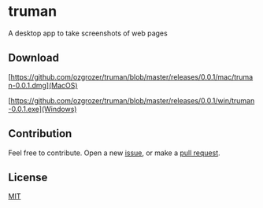 # truman

A desktop app to take screenshots of web pages

## Download

[https://github.com/ozgrozer/truman/blob/master/releases/0.0.1/mac/truman-0.0.1.dmg](MacOS)

[https://github.com/ozgrozer/truman/blob/master/releases/0.0.1/win/truman-0.0.1.exe](Windows)

## Contribution
Feel free to contribute. Open a new [issue](https://github.com/ozgrozer/truman/issues), or make a [pull request](https://github.com/ozgrozer/truman/pulls).

## License

[MIT](https://github.com/ozgrozer/truman/blob/master/license)
